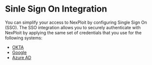# Sinle Sign On Integration
You can simplify your access to NexPloit by configuring Single Sign On (SSO). The SSO integration allows you to securely authenticate with NexPloit by applying the same set of credentials that you use for the following systems: 
* [OKTA](guide/pipeline-integration/sso/okta-sso.md)
* [Google](guide/pipeline-integration/sso/google-sso.md)
* [Azure AD](guide/pipeline-integration/sso/aad-sso.md)

